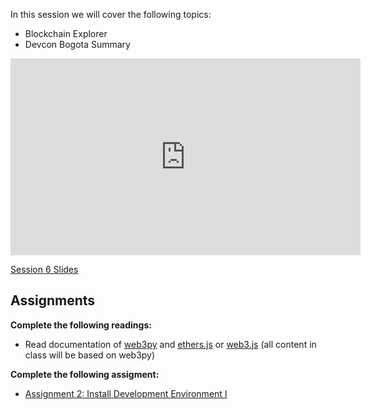 In this session we will cover the following topics:

- Blockchain Explorer 
- Devcon Bogota Summary

<iframe width="560" height="315" src="https://www.youtube.com/embed/Fbv_dv4i8lg" title="YouTube video player" frameborder="0" allow="accelerometer; autoplay; clipboard-write; encrypted-media; gyroscope; picture-in-picture; web-share" allowfullscreen></iframe>

[Session 6 Slides](https://docs.google.com/presentation/d/1kcx-zf888b-30_rR9U2JDe1zzm5z1G4Z9e7AH5TtnsQ/edit#slide=id.p1)

## Assignments
**Complete the following readings:** 

- Read documentation of [web3py](https://web3py.readthedocs.io/en/stable/) and [ethers.js](https://docs.ethers.org/v5/) or [web3.js](https://web3js.readthedocs.io/en/v1.8.2/) (all content in class will be based on web3py)

**Complete the following assigment:** 

- [Assignment 2: Install Development Environment I](https://docs.google.com/document/d/1p_YjIer6a7RQbg52WfXRvHHUNQnSEzxN/edit)
